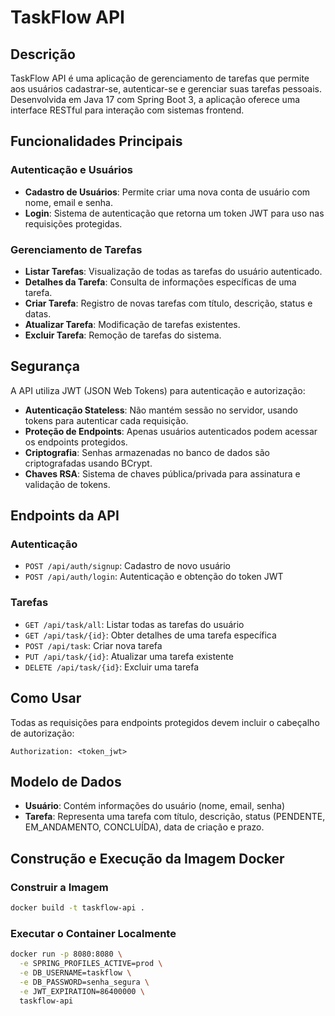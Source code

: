 # TaskFlow API

## Descrição
TaskFlow API é uma aplicação de gerenciamento de tarefas que permite aos usuários cadastrar-se, autenticar-se e gerenciar suas tarefas pessoais. Desenvolvida em Java 17 com Spring Boot 3, a aplicação oferece uma interface RESTful para interação com sistemas frontend.

## Funcionalidades Principais

### Autenticação e Usuários
- **Cadastro de Usuários**: Permite criar uma nova conta de usuário com nome, email e senha.
- **Login**: Sistema de autenticação que retorna um token JWT para uso nas requisições protegidas.

### Gerenciamento de Tarefas
- **Listar Tarefas**: Visualização de todas as tarefas do usuário autenticado.
- **Detalhes da Tarefa**: Consulta de informações específicas de uma tarefa.
- **Criar Tarefa**: Registro de novas tarefas com título, descrição, status e datas.
- **Atualizar Tarefa**: Modificação de tarefas existentes.
- **Excluir Tarefa**: Remoção de tarefas do sistema.

## Segurança
A API utiliza JWT (JSON Web Tokens) para autenticação e autorização:

- **Autenticação Stateless**: Não mantém sessão no servidor, usando tokens para autenticar cada requisição.
- **Proteção de Endpoints**: Apenas usuários autenticados podem acessar os endpoints protegidos.
- **Criptografia**: Senhas armazenadas no banco de dados são criptografadas usando BCrypt.
- **Chaves RSA**: Sistema de chaves pública/privada para assinatura e validação de tokens.

## Endpoints da API

### Autenticação
- `POST /api/auth/signup`: Cadastro de novo usuário
- `POST /api/auth/login`: Autenticação e obtenção do token JWT

### Tarefas
- `GET /api/task/all`: Listar todas as tarefas do usuário
- `GET /api/task/{id}`: Obter detalhes de uma tarefa específica
- `POST /api/task`: Criar nova tarefa
- `PUT /api/task/{id}`: Atualizar uma tarefa existente
- `DELETE /api/task/{id}`: Excluir uma tarefa

## Como Usar
Todas as requisições para endpoints protegidos devem incluir o cabeçalho de autorização:
```
Authorization: <token_jwt>
```

## Modelo de Dados
- **Usuário**: Contém informações do usuário (nome, email, senha)
- **Tarefa**: Representa uma tarefa com título, descrição, status (PENDENTE, EM_ANDAMENTO, CONCLUÍDA), data de criação e prazo.

## Construção e Execução da Imagem Docker

### Construir a Imagem

```bash
docker build -t taskflow-api .
```

### Executar o Container Localmente

```bash
docker run -p 8080:8080 \
  -e SPRING_PROFILES_ACTIVE=prod \
  -e DB_USERNAME=taskflow \
  -e DB_PASSWORD=senha_segura \
  -e JWT_EXPIRATION=86400000 \
  taskflow-api
```